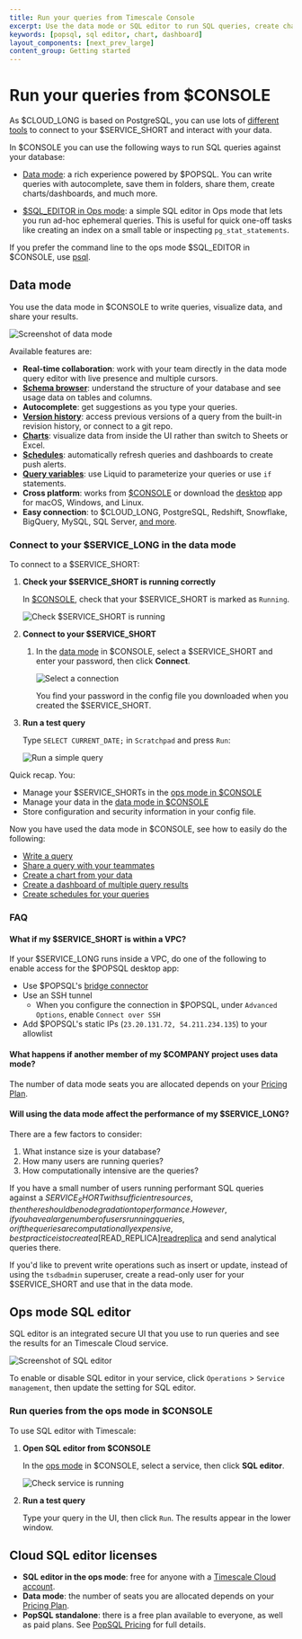```yaml
---
title: Run your queries from Timescale Console
excerpt: Use the data mode or SQL editor to run SQL queries, create charts and dashboards, and collaborate with teammates.
keywords: [popsql, sql editor, chart, dashboard]
layout_components: [next_prev_large]
content_group: Getting started
---
```


# Run your queries from $CONSOLE

As $CLOUD_LONG is based on PostgreSQL, you can use lots of [different tools][integrations] to 
connect to your $SERVICE_SHORT and interact with your data. 

In $CONSOLE you can use the following ways to run SQL queries against your database:

- [Data mode][run-popsql]: a rich experience powered by $POPSQL. You can write queries with 
  autocomplete, save them in folders, share them, create charts/dashboards, and much more.

- [$SQL_EDITOR in Ops mode][run-sqleditor]: a simple SQL editor in Ops mode that lets you run ad-hoc ephemeral 
  queries. This is useful for quick one-off tasks like creating an index on a small table or 
  inspecting `pg_stat_statements`.

If you prefer the command line to the ops mode $SQL_EDITOR in $CONSOLE, use [psql][install-psql].

## Data mode

You use the data mode in $CONSOLE to write queries, visualize data, and share your results. 

![Screenshot of data mode](https://assets.timescale.com/docs/images/data-mode-schema-chart.png)

Available features are:

- **Real-time collaboration**: work with your team directly in the data mode query editor with live presence and multiple 
   cursors.
- **[Schema browser](https://docs.popsql.com/docs/schema)**: understand the structure of your database and see usage data on tables and columns.
- **Autocomplete**: get suggestions as you type your queries.
- **[Version history](https://docs.popsql.com/docs/version-history)**: access previous versions of a query from the built-in revision history, or connect to a 
  git repo.
- **[Charts](https://docs.popsql.com/docs/creating-charts)**: visualize data from inside the UI rather than switch to Sheets or Excel.
- **[Schedules](https://docs.popsql.com/docs/scheduled-queries)**: automatically refresh queries and dashboards to create push alerts.
- **[Query variables](https://docs.popsql.com/docs/query-variables)**: use Liquid to parameterize your queries or use `if` statements.
- **Cross platform**:  works from [$CONSOLE][portal-data-mode] or download the 
  [desktop](https://popsql.com/download) app for macOS, Windows, and Linux.
- **Easy connection**: to $CLOUD_LONG, PostgreSQL, Redshift, Snowflake, BigQuery, MySQL, SQL Server, [and more](https://popsql.com/connections).

### Connect to your $SERVICE_LONG in the data mode

<Procedure>

To connect to a $SERVICE_SHORT:

1. **Check your $SERVICE_SHORT is running correctly**

   In [$CONSOLE][services-portal], check that your $SERVICE_SHORT is marked as `Running`.

   ![Check $SERVICE_SHORT is running](https://assets.timescale.com/docs/images/console-services-view.png)

1. **Connect to your $SERVICE_SHORT**

   1. In the [data mode][portal-data-mode] in $CONSOLE, select a $SERVICE_SHORT and enter your password, then click **Connect**.

      ![Select a connection](https://assets.timescale.com/docs/images/data-mode-connections.png)

      You find your password in the config file you downloaded when you created the $SERVICE_SHORT.

1. **Run a test query**

   Type `SELECT CURRENT_DATE;` in `Scratchpad` and press `Run`: 

   ![Run a simple query](https://assets.timescale.com/docs/images/data-mode-scratchpad.png)


Quick recap. You:
- Manage your $SERVICE_SHORTs in the [ops mode in $CONSOLE][portal-ops-mode]
- Manage your data in the [data mode in $CONSOLE][portal-data-mode]
- Store configuration and security information in your config file.

</Procedure>


Now you have used the data mode in $CONSOLE, see how to easily do the following:

- [Write a query](https://docs.popsql.com/docs/writing-a-query)
- [Share a query with your
  teammates](https://docs.popsql.com/docs/sharing-a-link-to-your-query-and-results)
- [Create a chart from your
  data](https://docs.popsql.com/docs/creating-charts)
- [Create a dashboard of multiple query
  results](https://docs.popsql.com/docs/creating-dashboards)
- [Create schedules for your
  queries](https://docs.popsql.com/docs/scheduled-queries)



### FAQ

#### What if my $SERVICE_SHORT is within a VPC?

If your $SERVICE_LONG runs inside a VPC, do one of the following to enable access for the $POPSQL desktop app:

- Use $POPSQL's [bridge connector](https://docs.popsql.com/docs/bridge-connector)
- Use an SSH tunnel
  - When you configure the connection in $POPSQL, under `Advanced Options`, enable `Connect over SSH`
- Add $POPSQL's static IPs (`23.20.131.72, 54.211.234.135`) to your allowlist

#### What happens if another member of my $COMPANY project uses data mode?

The number of data mode seats you are allocated depends on your
[Pricing Plan][pricing-plan-features].

#### Will using the data mode affect the performance of my $SERVICE_LONG?

There are a few factors to consider:

1. What instance size is your database?
1. How many users are running queries?
1. How computationally intensive are the queries?

If you have a small number of users running performant SQL queries against a
$SERVICE_SHORT with sufficient resources, then there should be no degradation to
performance. However, if you have a large number of users running queries, or if 
the queries are computationally expensive, best practice is to create 
a [$READ_REPLICA][readreplica] and send analytical queries there.

If you'd like to prevent write operations such as insert or update, instead 
of using the `tsdbadmin` superuser, create a read-only user for your $SERVICE_SHORT and
use that in the data mode.



## Ops mode SQL editor

SQL editor is an integrated secure UI that you use to run queries and see the results
for an Timescale Cloud service.

![Screenshot of SQL editor](https://assets.timescale.com/docs/images/sqleditor.png)

To enable or disable SQL editor in your service, click `Operations` > `Service management`, then
update the setting for SQL editor.

### Run queries from the ops mode in $CONSOLE

<Procedure>

To use SQL editor with Timescale:

1.  **Open SQL editor from $CONSOLE**

    In the [ops mode][portal-ops-mode] in $CONSOLE, select a service, then click **SQL editor**.

    ![Check service is running](https://assets.timescale.com/docs/images/ops-view-sql-editor.png)

4. **Run a test query**

   Type your query in the UI, then click `Run`. The results appear in the lower window.

</Procedure>


## Cloud SQL editor licenses

* **SQL editor in the ops mode**: free for anyone with a [Timescale Cloud account][create-cloud-account].
* **Data mode**: the number of seats you are allocated depends on your [Pricing Plan][pricing-plan-features].
* **PopSQL standalone**: there is a free plan available to everyone, as well as paid plans. See  [PopSQL Pricing](https://popsql.com/pricing) for full 
  details.



[readreplica]: /use-timescale/:currentVersion:/ha-replicas/read-scaling/
[run-popsql]: /getting-started/:currentVersion:/run-queries-from-console/#data-mode
[run-sqleditor]: /getting-started/:currentVersion:/run-queries-from-console/#sql-editor
[integrations]: /use-timescale/:currentVersion:/integrations/query-admin/
[timescale-console]: https://console.cloud.timescale.com/
[portal-ops-mode]: https://console.cloud.timescale.com/dashboard/services
[pricing-plan-features]: https://www.timescale.com/pricing#features
[install-psql]: /use-timescale/:currentVersion:/integrations/query-admin/psql/
[create-cloud-account]: /getting-started/:currentVersion:/services/#create-a-timescale-cloud-account
[portal-data-mode]: https://console.cloud.timescale.com/dashboard/services?popsql
[services-portal]: https://console.cloud.timescale.com/dashboard/services
